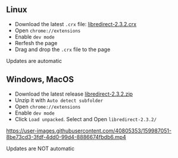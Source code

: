 ## Linux

- Download the latest `.crx` file: [libredirect-2.3.2.crx](https://github.com/libredirect/libredirect/releases/download/v2.3.2/libredirect-2.3.2.crx)
- Open `chrome://extensions`
- Enable `dev mode`
- Rerfesh the page
- Drag and drop the `.crx` file to the page

Updates are automatic

## Windows, MacOS

- Download the latest release [libredirect-2.3.2.zip](https://github.com/libredirect/libredirect/releases/download/v2.3.2/libredirect-2.3.2.zip)
- Unzip it with `Auto detect subfolder`
- Open `chrome://extensions`
- Enable `dev mode`
- Click `Load unpacked`. Select and Open `libredirect-2.3.2/`

https://user-images.githubusercontent.com/40805353/159987051-8be73cd3-3fdf-4dd0-99d4-8886674fbdb6.mp4

Updates are NOT automatic
